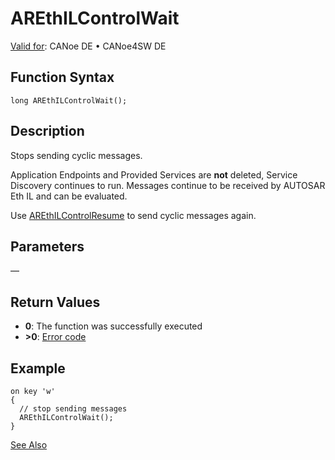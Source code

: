 # AREthILControlWait

[Valid for](../../../../Shared/FeatureAvailability.md): CANoe DE • CANoe4SW DE

## Function Syntax

```plaintext
long AREthILControlWait();
```

## Description

Stops sending cyclic messages.

Application Endpoints and Provided Services are **not** deleted, Service Discovery continues to run. Messages continue to be received by AUTOSAR Eth IL and can be evaluated.

Use [AREthILControlResume](CAPLfunctionAREthILControlResume.md) to send cyclic messages again.

## Parameters

—

## Return Values

- **0**: The function was successfully executed
- **>0**: [Error code](../CAPLfunctionsAREthILErrorCodes.md)

## Example

```plaintext
on key 'w'
{
  // stop sending messages
  AREthILControlWait();
}
```

[See Also](javascript:void(0);)

```markdown
